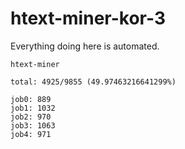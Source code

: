 # htext-miner-kor-3

Everything doing here is automated.

```
htext-miner

total: 4925/9855 (49.97463216641299%)

job0: 889
job1: 1032
job2: 970
job3: 1063
job4: 971
```